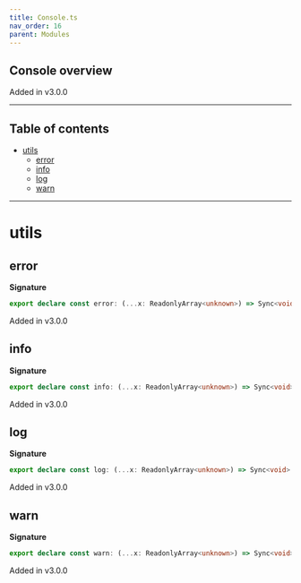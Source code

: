 ```yaml
---
title: Console.ts
nav_order: 16
parent: Modules
---
```


## Console overview

Added in v3.0.0

---

<h2 class="text-delta">Table of contents</h2>

- [utils](#utils)
  - [error](#error)
  - [info](#info)
  - [log](#log)
  - [warn](#warn)

---

# utils

## error

**Signature**

```ts
export declare const error: (...x: ReadonlyArray<unknown>) => Sync<void>
```

Added in v3.0.0

## info

**Signature**

```ts
export declare const info: (...x: ReadonlyArray<unknown>) => Sync<void>
```

Added in v3.0.0

## log

**Signature**

```ts
export declare const log: (...x: ReadonlyArray<unknown>) => Sync<void>
```

Added in v3.0.0

## warn

**Signature**

```ts
export declare const warn: (...x: ReadonlyArray<unknown>) => Sync<void>
```

Added in v3.0.0
